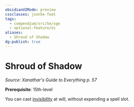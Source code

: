 ```yaml
---
obsidianUIMode: preview
cssclasses: json5e-feat
tags:
  - compendium/src/5e/xge
  - optional-feature/ei
aliases:
  - Shroud of Shadow
dg-publish: true
---
```

# Shroud of Shadow
*Source: Xanathar's Guide to Everything p. 57*  

**Prerequisite**: 15th-level

You can cast [invisibility](/Admin/CLI/spells/invisibility.md) at will, without expending a spell slot.